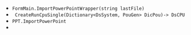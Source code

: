 - `FormMain.ImportPowerPointWrapper(string lastFile)`
- ` CreateRunCpuSingle(Dictionary<DsSystem, PouGen> DicPou)-> DsCPU` 
-  `PPT.ImportPowerPoint`
- 